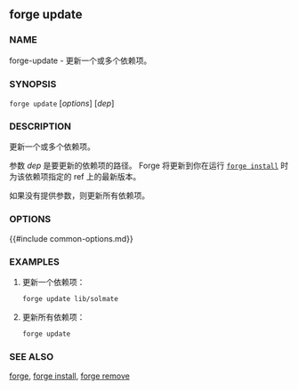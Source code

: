 ## forge update

### NAME

forge-update - 更新一个或多个依赖项。

### SYNOPSIS

``forge update`` [*options*] [*dep*]

### DESCRIPTION

更新一个或多个依赖项。

参数 *dep* 是要更新的依赖项的路径。
Forge 将更新到你在运行 [`forge install`](./forge-install.md) 时为该依赖项指定的 ref 上的最新版本。

如果没有提供参数，则更新所有依赖项。

### OPTIONS

{{#include common-options.md}}

### EXAMPLES

1. 更新一个依赖项：
    ```sh
    forge update lib/solmate
    ```

2. 更新所有依赖项：
    ```sh
    forge update
    ```

### SEE ALSO

[forge](./forge.md), [forge install](./forge-install.md), [forge remove](./forge-remove.md)